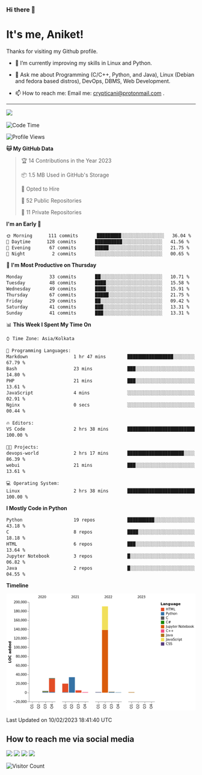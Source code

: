 ### Hi there 👋

   # It's me, Aniket!
   Thanks for visiting my Github profile.

<!--
**crypticani/crypticani** is a ✨ _special_ ✨ repository because its `README.md` (this file) appears on your GitHub profile. -->

- 🌱 I’m currently improving my skills in Linux and Python.

- 💬 Ask me about Programming (C/C++, Python, and Java), Linux (Debian and fedora based distros), DevOps, DBMS, Web Development.

- 📫 How to reach me: Email me: crypticani@protonmail.com .

---

<a href="#"><img src="https://github-readme-stats.vercel.app/api?username=crypticani&show_icons=true&hide_border=false&layout=default&theme=dracula&count_private=true"></a>

<!--START_SECTION:waka-->
![Code Time](http://img.shields.io/badge/Code%20Time-401%20hrs-blue)

![Profile Views](http://img.shields.io/badge/Profile%20Views-39-blue)

**🐱 My GitHub Data** 

> 🏆 14 Contributions in the Year 2023
 > 
> 📦 1.5 MB Used in GitHub's Storage 
 > 
> 💼 Opted to Hire
 > 
> 📜 52 Public Repositories 
 > 
> 🔑 11 Private Repositories  
 > 
**I'm an Early 🐤** 

```text
🌞 Morning      111 commits       █████████░░░░░░░░░░░░░░░░   36.04 % 
🌆 Daytime      128 commits       ██████████░░░░░░░░░░░░░░░   41.56 % 
🌃 Evening       67 commits       █████░░░░░░░░░░░░░░░░░░░░   21.75 % 
🌙 Night          2 commits       ░░░░░░░░░░░░░░░░░░░░░░░░░   00.65 % 

```
📅 **I'm Most Productive on Thursday** 

```text
Monday          33 commits       ██░░░░░░░░░░░░░░░░░░░░░░░   10.71 % 
Tuesday         48 commits       ████░░░░░░░░░░░░░░░░░░░░░   15.58 % 
Wednesday       49 commits       ████░░░░░░░░░░░░░░░░░░░░░   15.91 % 
Thursday        67 commits       █████░░░░░░░░░░░░░░░░░░░░   21.75 % 
Friday          29 commits       ██░░░░░░░░░░░░░░░░░░░░░░░   09.42 % 
Saturday        41 commits       ███░░░░░░░░░░░░░░░░░░░░░░   13.31 % 
Sunday          41 commits       ███░░░░░░░░░░░░░░░░░░░░░░   13.31 % 

```


📊 **This Week I Spent My Time On** 

```text
⌚︎ Time Zone: Asia/Kolkata

💬 Programming Languages: 
Markdown                 1 hr 47 mins        █████████████████░░░░░░░░   67.79 % 
Bash                     23 mins             ███░░░░░░░░░░░░░░░░░░░░░░   14.80 % 
PHP                      21 mins             ███░░░░░░░░░░░░░░░░░░░░░░   13.61 % 
JavaScript               4 mins              ░░░░░░░░░░░░░░░░░░░░░░░░░   02.91 % 
Nginx                    0 secs              ░░░░░░░░░░░░░░░░░░░░░░░░░   00.44 % 

🔥 Editors: 
VS Code                  2 hrs 38 mins       █████████████████████████   100.00 % 

🐱‍💻 Projects: 
devops-world             2 hrs 17 mins       █████████████████████░░░░   86.39 % 
webui                    21 mins             ███░░░░░░░░░░░░░░░░░░░░░░   13.61 % 

💻 Operating System: 
Linux                    2 hrs 38 mins       █████████████████████████   100.00 % 

```

**I Mostly Code in Python** 

```text
Python                   19 repos            ██████████░░░░░░░░░░░░░░░   43.18 % 
C                        8 repos             ████░░░░░░░░░░░░░░░░░░░░░   18.18 % 
HTML                     6 repos             ███░░░░░░░░░░░░░░░░░░░░░░   13.64 % 
Jupyter Notebook         3 repos             █░░░░░░░░░░░░░░░░░░░░░░░░   06.82 % 
Java                     2 repos             █░░░░░░░░░░░░░░░░░░░░░░░░   04.55 % 

```


**Timeline**

![Chart not found](https://raw.githubusercontent.com/crypticani/crypticani/master/charts/bar_graph.png) 


 Last Updated on 10/02/2023 18:41:40 UTC
<!--END_SECTION:waka-->

## How to reach me via social media
<p>
<a href="https://www.linkedin.com/in/crypticani/"><img src="https://img.shields.io/badge/-LinkedIn-blue?&style=for-the-badge&logo=linkedin&logoColor=white" height=30></a> 
<a href="https://twitter.com/crypticani"><img src="https://img.shields.io/badge/twitter-%231DA1F2.svg?&style=for-the-badge&logo=twitter&logoColor=white" height=30></a> 
<a href="https://www.quora.com/profile/Cryptic-Ani"><img src="https://img.shields.io/badge/-Quora-critical?&style=for-the-badge&logo=quora&logoColor=white" height=30></a>   
<a href="https://t.me/crypticani"><img src="https://img.shields.io/badge/-Telegram-informational?&style=for-the-badge&logo=telegram&logoColor=white" height=30></a> 

</p>

![Visitor Count](https://profile-counter.glitch.me/{crypticani}/count.svg)
